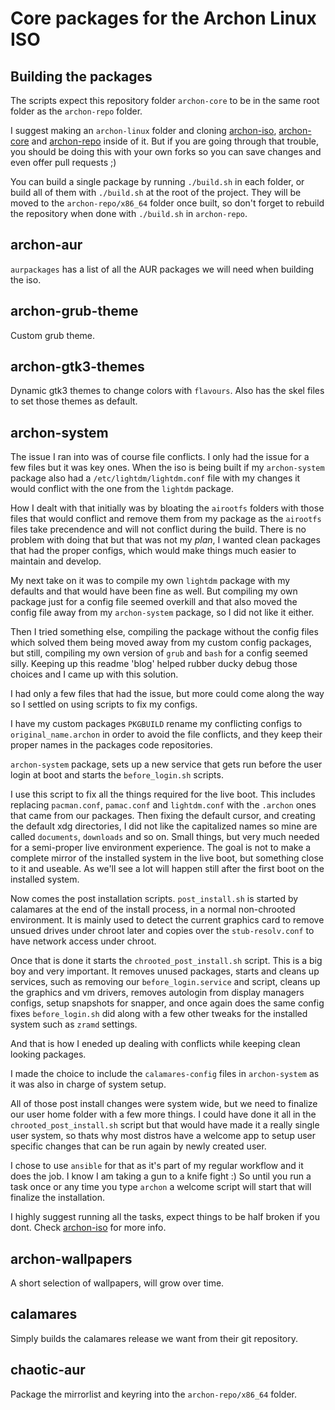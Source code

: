 # Core packages for the Archon Linux ISO
## Building the packages

The scripts expect this repository folder `archon-core` to be in the same root folder as the `archon-repo` folder.

I suggest making an `archon-linux` folder and cloning [archon-iso](https://github.com/archon-linux/archon-iso), [archon-core](https://github.com/archon-linux/archon-core) and [archon-repo](https://github.com/archon-linux/archon-repo) inside of it. But if you are going through that trouble, you should be doing this with your own forks so you can save changes and even offer pull requests ;)

You can build a single package by running `./build.sh` in each folder, or build all of them with `./build.sh` at the root of the project. They will be moved to the `archon-repo/x86_64` folder once built, so don't forget to rebuild the repository when done with `./build.sh` in `archon-repo`.

## archon-aur
`aurpackages` has a list of all the AUR packages we will need when building the iso.
## archon-grub-theme
Custom grub theme.
## archon-gtk3-themes
Dynamic gtk3 themes to change colors with `flavours`. Also has the skel files to set those themes as default.
## archon-system

The issue I ran into was of course file conflicts. I only had the issue for a few files but it was key ones. When the iso is being built if my `archon-system` package also had a `/etc/lightdm/lightdm.conf` file with my changes it would conflict with the one from the `lightdm` package.

How I dealt with that initially was by bloating the `airootfs` folders with those files that would conflict and remove them from my package as the `airootfs` files take precendence and will not conflict during the build. There is no problem with doing that but that was not my *plan*, I wanted clean packages that had the proper configs, which would make things much easier to maintain and develop.

My next take on it was to compile my own `lightdm` package with my defaults and that would have been fine as well. But compiling my own package just for a config file seemed overkill and that also moved the config file away from my `archon-system` package, so I did not like it either.

Then I tried something else, compiling the package without the config files which solved them being moved away from my custom config packages, but still, compiling my own version of `grub` and `bash` for a config seemed silly. Keeping up this readme 'blog' helped rubber ducky debug those choices and I came up with this solution.

I had only a few files that had the issue, but more could come along the way so I settled on using scripts to fix my configs.

I have my custom packages `PKGBUILD` rename my conflicting configs to `original_name.archon` in order to avoid the file conflicts, and they keep their proper names in the packages code repositories.

`archon-system` package, sets up a new service that gets run before the user login at boot and starts the `before_login.sh` scripts.

I use this script to fix all the things required for the live boot. This includes replacing `pacman.conf`, `pamac.conf` and `lightdm.conf` with the `.archon` ones that came from our packages. Then fixing the default cursor, and creating the default xdg directories, I did not like the capitalized names so mine are called `documents`, `downloads` and so on. Small things, but very much needed for a semi-proper live environment experience. The goal is not to make a complete mirror of the installed system in the live boot, but something close to it and useable. As we'll see a lot will happen still after the first boot on the installed system.

Now comes the post installation scripts. `post_install.sh` is started by calamares at the end of the install process, in a normal non-chrooted environment. It is mainly used to detect the current graphics card to remove unsued drives under chroot later and copies over the `stub-resolv.conf` to have network access under chroot.

Once that is done it starts the `chrooted_post_install.sh` script. This is a big boy and very important. It removes unused packages, starts and cleans up services, such as removing our `before_login.service` and script, cleans up the graphics and vm drivers, removes autologin from display managers configs, setup snapshots for snapper, and once again does the same config fixes `before_login.sh` did along with a few other tweaks for the installed system such as `zramd` settings.

And that is how I eneded up dealing with conflicts while keeping clean looking packages.

I made the choice to include the `calamares-config` files in `archon-system` as it was also in charge of system setup.

All of those post install changes were system wide, but we need to finalize our user home folder with a few more things. I could have done it all in the `chrooted_post_install.sh` script but that would have made it a really single user system, so thats why most distros have a welcome app to setup user specific changes that can be run again by newly created user.

I chose to use `ansible` for that as it's part of my regular workflow and it does the job. I know I am taking a gun to a knife fight :) So until you run a task once or any time you type `archon` a welcome script will start that will finalize the installation.

I highly suggest running all the tasks, expect things to be half broken if you dont. Check [archon-iso](https://github.com/archon-linux/archon-iso) for more info.

## archon-wallpapers

A short selection of wallpapers, will grow over time.
## calamares

Simply builds the calamares release we want from their git repository.

## chaotic-aur

Package the mirrorlist and keyring into the `archon-repo/x86_64` folder.
